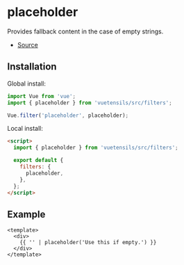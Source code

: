 # placeholder

Provides fallback content in the case of empty strings.

- [Source](https://github.com/AustinGil/vuetensils/blob/master/src/filters/index.js)

## Installation

Global install:

```js
import Vue from 'vue';
import { placeholder } from 'vuetensils/src/filters';

Vue.filter('placeholder', placeholder);
```

Local install:

```html
<script>
  import { placeholder } from 'vuetensils/src/filters';

  export default {
    filters: {
      placeholder,
    },
  };
</script>
```

## Example

```vue live
<template>
  <div>
    {{ '' | placeholder('Use this if empty.') }}
  </div>
</template>
```
